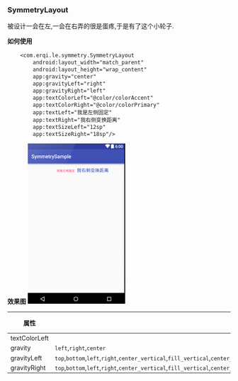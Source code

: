 ### SymmetryLayout ###
被设计一会在左,一会在右弄的很是蛋疼,于是有了这个小轮子.

**如何使用**
```
    <com.erqi.le.symmetry.SymmetryLayout
        android:layout_width="match_parent"
        android:layout_height="wrap_content"
        app:gravity="center"
        app:gravityLeft="right"
        app:gravityRight="left"
        app:textColorLeft="@color/colorAccent"
        app:textColorRight="@color/colorPrimary"
        app:textLeft="我是左侧固定"
        app:textRight="我右侧变换距离"
        app:textSizeLeft="12sp"
        app:textSizeRight="18sp"/>
```

**效果图**
![](效果图.png)


|属性|类型|默认值|
|-|-|-|
| textColorLeft||`left`|
| gravity|`left`,`right`,`center`|`left`|
|gravityLeft|`top`,`bottom`,`left`,`right`,`center_vertical`,`fill_vertical`,`center_horizontal`,`fill_horizontal`,`center`,`fill`,`clip_vertical`,`clip_horizontal`,`start`,`end`|`left`|
|gravityRight|`top`,`bottom`,`left`,`right`,`center_vertical`,`fill_vertical`,`center_horizontal`,`fill_horizontal`,`center`,`fill`,`clip_vertical`,`clip_horizontal`,`start`,`end`|`left`|